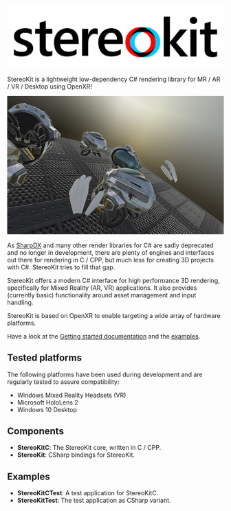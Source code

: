 ![StereoKit Logo](/Documentation/img/StereoKitWide.svg)

StereoKit is a lightweight low-dependency C# rendering library for MR / AR / VR / Desktop using OpenXR!

![Screenshot](/Documentation/img/SKScreenshot1.jpg)

As [SharpDX](http://sharpdx.org/) and many other render libraries for C# are sadly deprecated and no longer in development, there are plenty of engines and interfaces out there for rendering in C / CPP, but much less for creating 3D projects with C#. StereoKit tries to fill that gap.

StereoKit offers a modern C# interface for high performance 3D rendering, specifically for Mixed Reality (AR, VR) applications. It also provides (currently basic) functionality around asset management and input handling.

StereoKit is based on OpenXR to enable targeting a wide array of hardware platforms.

Have a look at the [Getting started documentation](Documentation/StartingWithStereoKit.md) and the [examples](https://github.com/maluoi/StereoKit/tree/master/Examples).


## Tested platforms

The following platforms have been used during development and are regularly tested to assure compatibility:

- Windows Mixed Reality Headsets (VR)
- Microsoft HoloLens 2
- Windows 10 Desktop


## Components

- **StereoKitC**: The StereoKit core, written in C / CPP.
- **StereoKit**: CSharp bindings for StereoKit.


## Examples

- **StereoKitCTest**: A test application for StereoKitC.
- **StereoKitTest**: The test application as CSharp variant.
